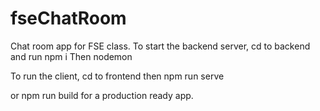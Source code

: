 # fseChatRoom
Chat room app for FSE class.
To start the backend server, cd to backend and run
npm i
Then 
nodemon


To run the client, cd to frontend then
npm run serve

or 
npm run build
for a production ready app.
